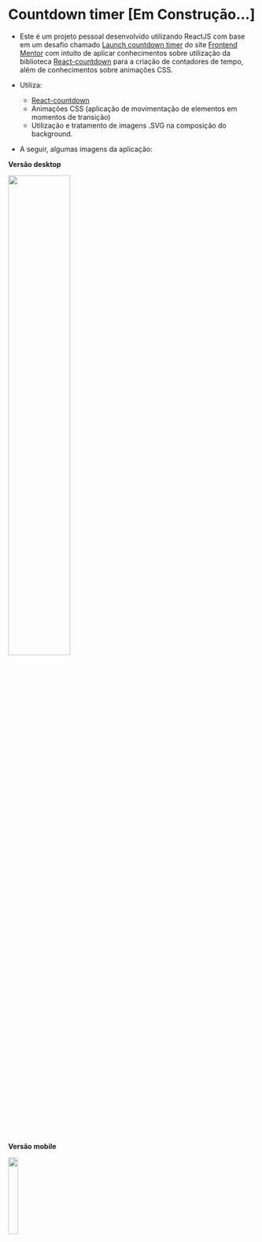 # Countdown timer [Em Construção...]

- Este é um projeto pessoal desenvolvido utilizando ReactJS com base em um desafio chamado [Launch countdown timer](https://www.frontendmentor.io/challenges/launch-countdown-timer-N0XkGfyz-) do site [Frontend Mentor](https://www.frontendmentor.io) com intuito de aplicar conhecimentos sobre utilização da biblioteca [React-countdown](https://www.npmjs.com/package/react-countdown) para a criação de contadores de tempo, além de conhecimentos sobre animações CSS.

- Utiliza:
  - [React-countdown](https://www.npmjs.com/package/react-countdown)
  - Animações CSS (aplicação de movimentação de elementos em momentos de transição)
  - Utilização e tratamento de imagens .SVG na composição do background.
 
- A seguir, algumas imagens da aplicação: 

<b>Versão desktop </b>

<img src="https://user-images.githubusercontent.com/7232098/209560206-babc2464-6684-4292-904b-dcd2de5238f4.png" width="50%" />

<b>Versão mobile </b>

<img src="https://user-images.githubusercontent.com/7232098/209560230-3ecbce7e-7b1c-4521-91e2-5e603185d05e.png" width="20%" />
